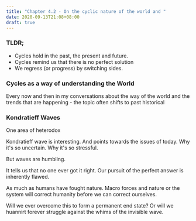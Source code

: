```yaml
---
title: "Chapter 4.2 - On the cyclic nature of the world and "
date: 2020-09-13T21:08+08:00
draft: true
---
```


### TLDR;

- Cycles hold in the past, the present and future.
- Cycles remind us that there is no perfect solution
- We regress (or progress) by switching sides.

### Cycles as a way of understanding the World

Every now and then in my conversations about the way of the world and the trends that are happening - the topic often shifts to past historical 

### Kondratieff Waves

One area of heterodox 

 Kondratieff wave is interesting. And points towards the issues of today. Why it's so uncertain. Why it's so stressful. 

But waves are humbling. 

It tells us that no one ever got it right. Our pursuit of the perfect answer is inherently flawed. 

As much as humans have fought nature. Macro forces and nature or the system will correct humanity before we can correct ourselves. 

Will we ever overcome this to form a permanent end state? Or will we huannirt forever struggle against the whims of the invisible wave. 

